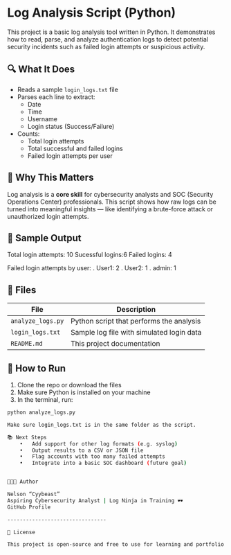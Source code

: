 # Log Analysis Script (Python)

This project is a basic log analysis tool written in Python. It demonstrates how to read, parse, and analyze authentication logs to detect potential security incidents such as failed login attempts or suspicious activity.

## 🔍 What It Does

- Reads a sample `login_logs.txt` file
- Parses each line to extract:
  - Date
  - Time
  - Username
  - Login status (Success/Failure)
- Counts:
  - Total login attempts
  - Total successful and failed logins
  - Failed login attempts per user

## 🧠 Why This Matters

Log analysis is a **core skill** for cybersecurity analysts and SOC (Security Operations Center) professionals. This script shows how raw logs can be turned into meaningful insights — like identifying a brute-force attack or unauthorized login attempts.

## 🧪 Sample Output

Total login attempts: 10
Sucessful logins:6
Failed logins: 4

Failed login attempts by user: 
. User1: 2
. User2: 1
. admin: 1

## 🧾 Files

| File              | Description                                |
|-------------------|--------------------------------------------|
| `analyze_logs.py` | Python script that performs the analysis   |
| `login_logs.txt`  | Sample log file with simulated login data  |
| `README.md`       | This project documentation                 |

## 🚀 How to Run

1. Clone the repo or download the files  
2. Make sure Python is installed on your machine  
3. In the terminal, run:

```bash
python analyze_logs.py

Make sure login_logs.txt is in the same folder as the script.

📚 Next Steps
	•	Add support for other log formats (e.g. syslog)
	•	Output results to a CSV or JSON file
	•	Flag accounts with too many failed attempts
	•	Integrate into a basic SOC dashboard (future goal)


👨🏽‍💻 Author

Nelson “Cyybeast”
Aspiring Cybersecurity Analyst | Log Ninja in Training 🕶️
GitHub Profile

--------------------------------

📌 License

This project is open-source and free to use for learning and portfolio purposes.

